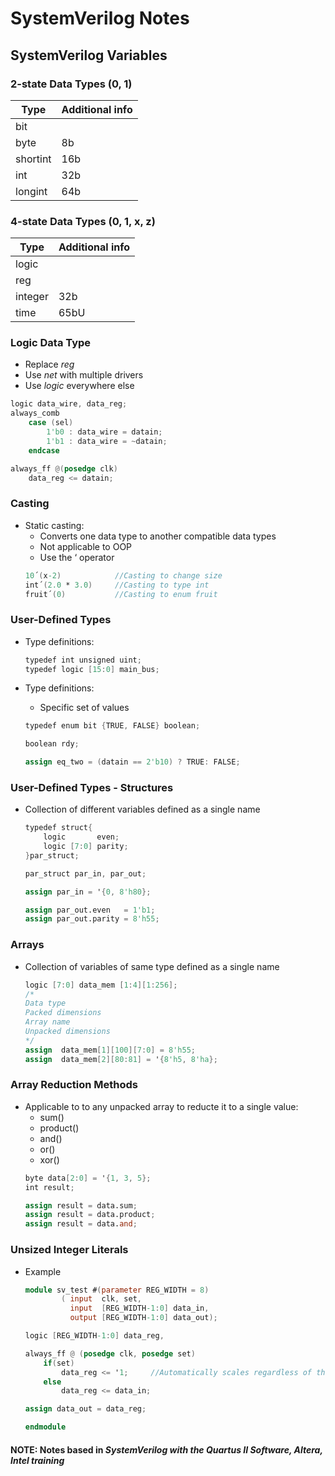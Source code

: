 # SystemVerilog Notes

## SystemVerilog Variables

### 2-state Data Types (0, 1)
|Type    | Additional info |
|--------|-----------------|
|bit     |                 |
|byte    |8b               |  
|shortint|16b              |
|int     |32b              |
|longint |64b              |

### 4-state Data Types (0, 1, x, z)
|Type    | Additional info |
|--------|-----------------|
|logic   |                 |
|reg     |                 |  
|integer |32b              |
|time    |65bU             |

### Logic Data Type
- Replace *reg*
- Use *net* with multiple drivers
- Use *logic* everywhere else
```v
logic data_wire, data_reg;
always_comb
    case (sel)
        1'b0 : data_wire = datain;
        1'b1 : data_wire = ~datain;
    endcase

always_ff @(posedge clk)
    data_reg <= datain;
```

### Casting
- Static casting: 
    - Converts one data type to another compatible data types
    - Not applicable to OOP
    - Use the ‘ operator
    ```v
    10´(x-2)            //Casting to change size
    int´(2.0 * 3.0)     //Casting to type int
    fruit´(0)           //Casting to enum fruit
    ```

### User-Defined Types
- Type definitions:
    ```v
    typedef int unsigned uint;
    typedef logic [15:0] main_bus;
    ```

- Type definitions:
    - Specific set of values
    ```v
    typedef enum bit {TRUE, FALSE} boolean;

    boolean rdy;

    assign eq_two = (datain == 2'b10) ? TRUE: FALSE;
    ```

### User-Defined Types - Structures
- Collection of different variables defined as a single name
    ```v
    typedef struct{
        logic       even;
        logic [7:0] parity;
    }par_struct;

    par_struct par_in, par_out;

    assign par_in = '{0, 8'h80};

    assign par_out.even   = 1'b1;
    assign par_out.parity = 8'h55;
    ```
### Arrays
- Collection of variables of same type defined as a single name
    ```v
    logic [7:0] data_mem [1:4][1:256];
    /*
    Data type
    Packed dimensions
    Array name
    Unpacked dimensions
    */
    assign  data_mem[1][100][7:0] = 8'h55;
    assign  data_mem[2][80:81] = '{8'h5, 8'ha};
    ```

### Array Reduction Methods
- Applicable to to any unpacked array to reducte it to a single value:
    - sum()
    - product()
    - and()
    - or()
    - xor()
    ```v
    byte data[2:0] = '{1, 3, 5};
    int result;

    assign result = data.sum;
    assign result = data.product;
    assign result = data.and;
    ```

### Unsized Integer Literals
- Example
    ```v
    module sv_test #(parameter REG_WIDTH = 8)
            ( input  clk, set,
              input  [REG_WIDTH-1:0] data_in,
              output [REG_WIDTH-1:0] data_out);
    
    logic [REG_WIDTH-1:0] data_reg,

    always_ff @ (posedge clk, posedge set)
        if(set)
            data_reg <= '1;     //Automatically scales regardless of the value of REG_WIDTH
        else
            data_reg <= data_in;

    assign data_out = data_reg;

    endmodule    
    ```

#### NOTE: Notes based in *SystemVerilog with the Quartus II Software, Altera, Intel training*